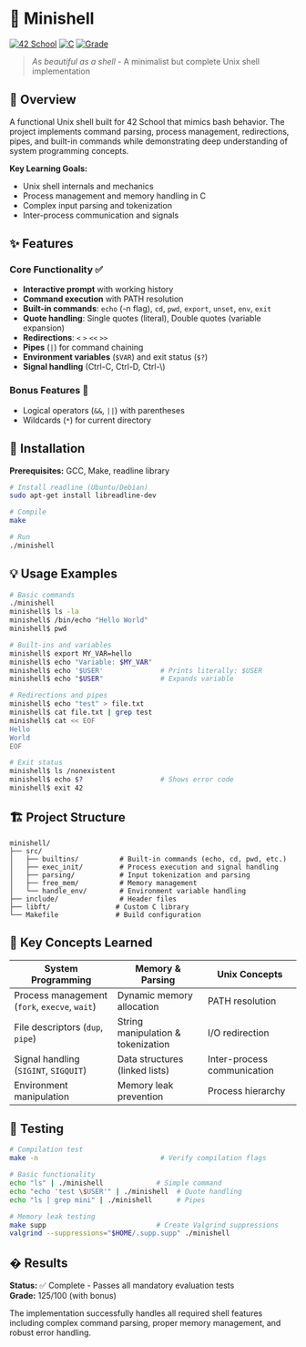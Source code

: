 # 🐚 Minishell

[![42 School](https://img.shields.io/badge/42-School-000000?style=flat&logo=42&logoColor=white)](https://42.fr)
[![C](https://img.shields.io/badge/C-00599C?style=flat&logo=c&logoColor=white)](https://en.wikipedia.org/wiki/C_(programming_language))
[![Grade](https://img.shields.io/badge/Grade-125%2F100-success)](https://profile.intra.42.fr/)

> *As beautiful as a shell* - A minimalist but complete Unix shell implementation

## 📖 Overview

A functional Unix shell built for 42 School that mimics bash behavior. The project implements command parsing, process management, redirections, pipes, and built-in commands while demonstrating deep understanding of system programming concepts.

**Key Learning Goals:**
- Unix shell internals and mechanics
- Process management and memory handling in C
- Complex input parsing and tokenization
- Inter-process communication and signals

## ✨ Features

### Core Functionality ✅
- **Interactive prompt** with working history
- **Command execution** with PATH resolution
- **Built-in commands**: `echo` (-n flag), `cd`, `pwd`, `export`, `unset`, `env`, `exit`
- **Quote handling**: Single quotes (literal), Double quotes (variable expansion)
- **Redirections**: `<` `>` `<<` `>>` 
- **Pipes** (`|`) for command chaining
- **Environment variables** (`$VAR`) and exit status (`$?`)
- **Signal handling** (Ctrl-C, Ctrl-D, Ctrl-\\)

### Bonus Features 🎁
- Logical operators (`&&`, `||`) with parentheses
- Wildcards (`*`) for current directory

## 🚀 Installation

**Prerequisites:** GCC, Make, readline library
```bash
# Install readline (Ubuntu/Debian)
sudo apt-get install libreadline-dev

# Compile
make

# Run
./minishell
```

## 💡 Usage Examples

```bash
# Basic commands
./minishell
minishell$ ls -la
minishell$ /bin/echo "Hello World"
minishell$ pwd

# Built-ins and variables
minishell$ export MY_VAR=hello
minishell$ echo "Variable: $MY_VAR"
minishell$ echo '$USER'              # Prints literally: $USER
minishell$ echo "$USER"              # Expands variable

# Redirections and pipes
minishell$ echo "test" > file.txt
minishell$ cat file.txt | grep test
minishell$ cat << EOF
Hello
World
EOF

# Exit status
minishell$ ls /nonexistent
minishell$ echo $?                   # Shows error code
minishell$ exit 42
```

## 🏗 Project Structure

```
minishell/
├── src/
│   ├── builtins/          # Built-in commands (echo, cd, pwd, etc.)
│   ├── exec_init/         # Process execution and signal handling
│   ├── parsing/           # Input tokenization and parsing
│   ├── free_mem/          # Memory management
│   └── handle_env/        # Environment variable handling
├── include/               # Header files
├── libft/                # Custom C library
└── Makefile              # Build configuration
```

## 🧠 Key Concepts Learned

| **System Programming** | **Memory & Parsing** | **Unix Concepts** |
|----------------------|---------------------|------------------|
| Process management (`fork`, `execve`, `wait`) | Dynamic memory allocation | PATH resolution |
| File descriptors (`dup`, `pipe`) | String manipulation & tokenization | I/O redirection |
| Signal handling (`SIGINT`, `SIGQUIT`) | Data structures (linked lists) | Inter-process communication |
| Environment manipulation | Memory leak prevention | Process hierarchy |

## 🧪 Testing

```bash
# Compilation test
make -n                              # Verify compilation flags

# Basic functionality
echo "ls" | ./minishell             # Simple command
echo "echo 'test \$USER'" | ./minishell  # Quote handling
echo "ls | grep mini" | ./minishell      # Pipes

# Memory leak testing
make supp                           # Create Valgrind suppressions
valgrind --suppressions="$HOME/.supp.supp" ./minishell
```

## � Results

**Status:** ✅ Complete - Passes all mandatory evaluation tests  
**Grade:** 125/100 (with bonus)

The implementation successfully handles all required shell features including complex command parsing, proper memory management, and robust error handling.
